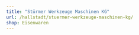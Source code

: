 ```yaml
---
title: "Stürmer Werkzeuge Maschinen KG"
url: /hallstadt/stuermer-werkzeuge-maschinen-kg/
shop: Eisenwaren
---
```

